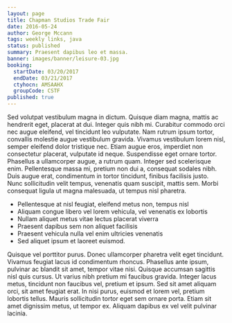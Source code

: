```yaml
---
layout: page
title: Chapman Studios Trade Fair
date: 2016-05-24
author: George Mccann
tags: weekly links, java
status: published
summary: Praesent dapibus leo et massa.
banner: images/banner/leisure-03.jpg
booking:
  startDate: 03/20/2017
  endDate: 03/21/2017
  ctyhocn: AMSAAHX
  groupCode: CSTF
published: true
---
```

Sed volutpat vestibulum magna in dictum. Quisque diam magna, mattis ac hendrerit eget, placerat at dui. Integer quis nibh mi. Curabitur commodo orci nec augue eleifend, vel tincidunt leo vulputate. Nam rutrum ipsum tortor, convallis molestie augue vestibulum gravida. Vivamus vestibulum lorem nisl, semper eleifend dolor tristique nec. Etiam augue eros, imperdiet non consectetur placerat, vulputate id neque.
Suspendisse eget ornare tortor. Phasellus a ullamcorper augue, a rutrum quam. Integer sed scelerisque enim. Pellentesque massa mi, pretium non dui a, consequat sodales nibh. Duis augue erat, condimentum in tortor tincidunt, finibus facilisis justo. Nunc sollicitudin velit tempus, venenatis quam suscipit, mattis sem. Morbi consequat ligula ut magna malesuada, ut tempus nisl pharetra.

* Pellentesque at nisl feugiat, eleifend metus non, tempus nisl
* Aliquam congue libero vel lorem vehicula, vel venenatis ex lobortis
* Nullam aliquet metus vitae lectus placerat viverra
* Praesent dapibus sem non aliquet facilisis
* Praesent vehicula nulla vel enim ultricies venenatis
* Sed aliquet ipsum et laoreet euismod.

Quisque vel porttitor purus. Donec ullamcorper pharetra velit eget tincidunt. Vivamus feugiat lacus id condimentum rhoncus. Phasellus ante ipsum, pulvinar ac blandit sit amet, tempor vitae nisi. Quisque accumsan sagittis nisl quis cursus. Ut varius nibh pretium mi faucibus gravida. Integer lacus metus, tincidunt non faucibus vel, pretium et ipsum. Sed sit amet aliquam orci, sit amet feugiat erat. In nisi purus, euismod et lorem vel, pretium lobortis tellus. Mauris sollicitudin tortor eget sem ornare porta. Etiam sit amet dignissim metus, ut tempor ex. Aliquam dapibus ex vel velit pulvinar lacinia.
